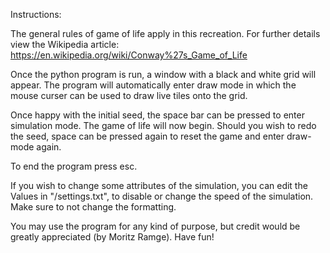Instructions:

The general rules of game of life apply in this recreation. For further details view the Wikipedia article: https://en.wikipedia.org/wiki/Conway%27s_Game_of_Life 

Once the python program is run, a window with a black and white grid will appear. 
The program will automatically enter draw mode in which the mouse curser can be used to draw live tiles
onto the grid. 

Once happy with the initial seed, the space bar can be pressed to enter simulation mode. 
The game of life will now begin. Should you wish to redo the seed, space can be
pressed again to reset the game and enter draw-mode again. 

To end the program press esc.

If you wish to change some attributes of the simulation, you can edit the Values in "/settings.txt", to disable or change the speed of the simulation. Make sure to not change the formatting. 

You may use the program for any kind of purpose, but credit would be greatly appreciated (by Moritz Ramge). 
Have fun!